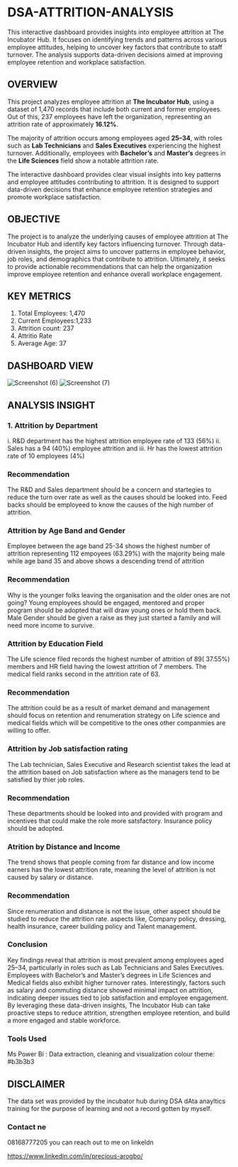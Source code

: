 # DSA-ATTRITION-ANALYSIS
This interactive dashboard provides insights into employee attrition at The Incubator Hub. It focuses on identifying trends and patterns across various employee attitudes, helping to uncover key factors that contribute to staff turnover. The analysis supports data-driven decisions aimed at improving employee retention and workplace satisfaction.


## OVERVIEW

This project analyzes employee attrition at **The Incubator Hub**, using a dataset of 1,470 records that include both current and former employees. Out of this, 237 employees have left the organization, representing an attrition rate of approximately **16.12%**.

The majority of attrition occurs among employees aged **25–34**, with roles such as **Lab Technicians** and **Sales Executives** experiencing the highest turnover. Additionally, employees with **Bachelor’s** and **Master’s** degrees in the **Life Sciences** field show a notable attrition rate.

The interactive dashboard provides clear visual insights into key patterns and employee attitudes contributing to attrition. It is designed to support data-driven decisions that enhance employee retention strategies and promote workplace satisfaction.

## OBJECTIVE
The project is to analyze the underlying causes of employee attrition at The Incubator Hub and identify key factors influencing turnover. Through data-driven insights, the project aims to uncover patterns in employee behavior, job roles, and demographics that contribute to attrition. Ultimately, it seeks to provide actionable recommendations that can help the organization improve employee retention and enhance overall workplace engagement.

## KEY METRICS
1. Total Employees: 1,470
2. Current Employees:1,233
3. Attrition count: 237
4. Attritio Rate
5. Average Age: 37

## DASHBOARD VIEW

![Screenshot (6)](https://github.com/user-attachments/assets/3f518e93-2ecc-45cb-8cc2-2dff2bf41ca0)
![Screenshot (7)](https://github.com/user-attachments/assets/1a4a806a-aaf5-4be7-b903-d248b7b62f1e)

## ANALYSIS INSIGHT
### 1. Attrition by Department
i. R&D department has the highest attrition employee rate of 133 (56%)
ii. Sales has a 94 (40%) employee attrition and
iii. Hr has the lowest attrition rate of 10 employees (4%)

### Recommendation
 The R&D and Sales department should be a concern and startegies to reduce the turn over rate as well as the causes should be looked into. Feed backs should be employeed to know the causes of the high number of attrition.

 ### Attrition by Age Band and Gender
 Employee between the age band 25-34 shows the highest number of attrition representing 112 empoyees (63.29%) with the majority being male while age band 35 and above shows a descending trend of attrition

 ### Recommendation
 Why is the younger folks leaving the organisation and the older ones are not going?
Young employees should be engaged, mentored and proper program should be adopted that will draw young ones or hold them back. Male Gender should be given a raise as they just started a family and will need more income to survive.

### Attrition by Education Field
The Life science filed records the highest number of attrition of 89( 37.55%) members and HR field having the lowest attrition of 7 members. The medical field ranks second in the attrition rate of 63.

 ### Recommendation
 The attrition could be as a result of market demand and management should focus on retention and renumeration strategy on Life science and medical fields which will be competitive to the ones other companmies are willing to offer.

 ### Attrition by Job satisfaction rating
 The Lab technician, Sales Executive and Research scientist takes the lead at the attrition based on Job satisfaction where as the managers tend to be satisfied by thier job roles.

 ### Recommendation
 These departments should be looked into and provided with program and incentives that could make the role more satsfactory. Insurance policy should be adopted.


### Atrition by Distance and Income
The trend shows that people coming from far distance and low income earners has the lowest attrition rate, meaning the level of attrition is not caused by salary or distance.

 ### Recommendation
  Since renumeration and distance is not the issue, other aspect should be studied to reduce the attrition rate. aspects like, Company policy, dressing, health insurance, career building policy and Talent management.

  ### Conclusion
   Key findings reveal that attrition is most prevalent among employees aged 25–34, particularly in roles such as Lab Technicians and Sales Executives. Employees with Bachelor’s and Master’s degrees in Life Sciences and Medical fields also exhibit higher turnover rates. Interestingly, factors such as salary and commuting distance showed minimal impact on attrition, indicating deeper issues tied to job satisfaction and employee engagement. 
   By leveraging these data-driven insights, The Incubator Hub can take proactive steps to reduce attrition, strengthen employee retention, and build a more engaged and stable workforce.
   
### Tools Used
Ms Power Bi : Data extraction, cleaning and visualization
colour theme: #b3b3b3


## DISCLAIMER
The data set was provided by the incubator hub during DSA dAta anayltics training for the purpose of learning and not a record gotten by myself.

### Contact ne
08168777205
you can reach out to me on linkeldn

https://www.linkedin.com/in/precious-arogbo/

